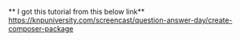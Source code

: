 

** I got this tutorial from this below link**
https://knpuniversity.com/screencast/question-answer-day/create-composer-package


